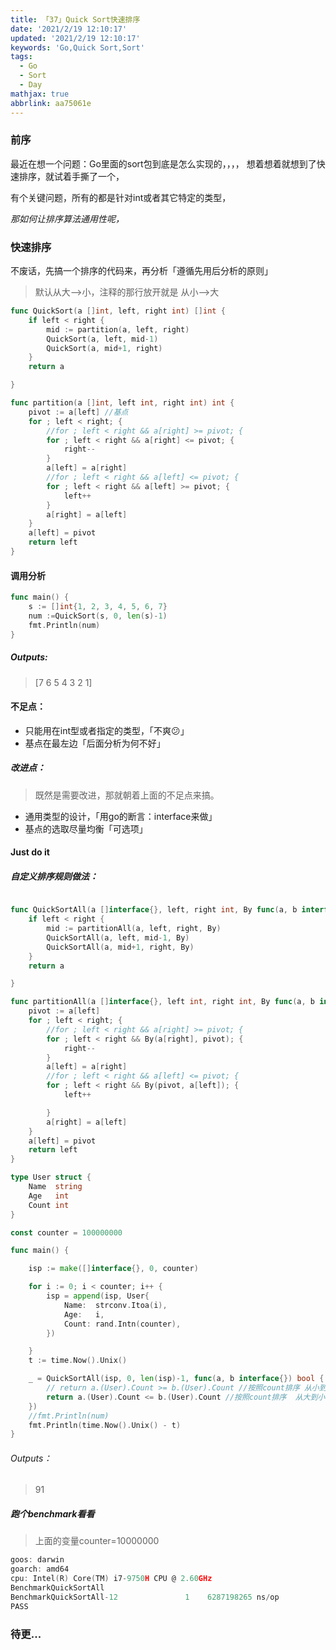 ```yaml
---
title: 「37」Quick Sort快速排序
date: '2021/2/19 12:10:17'
updated: '2021/2/19 12:10:17'
keywords: 'Go,Quick Sort,Sort'
tags:
  - Go
  - Sort
  - Day
mathjax: true
abbrlink: aa75061e
---
```

<!-- toc -->

### 前序
最近在想一个问题：Go里面的sort包到底是怎么实现的，，，，
想着想着就想到了快速排序，就试着手撕了一个，

有个关键问题，所有的都是针对int或者其它特定的类型，

*那如何让排序算法通用性呢，*

<!--more-->

### 快速排序

不废话，先搞一个排序的代码来，再分析「遵循先用后分析的原则」

>默认从大-->小，注释的那行放开就是 从小-->大

```go
func QuickSort(a []int, left, right int) []int {
	if left < right {
		mid := partition(a, left, right)
		QuickSort(a, left, mid-1)
		QuickSort(a, mid+1, right)
	}
	return a

}

func partition(a []int, left int, right int) int {
	pivot := a[left] //基点
	for ; left < right; {
		//for ; left < right && a[right] >= pivot; { 
		for ; left < right && a[right] <= pivot; {
			right--
		}
		a[left] = a[right]
		//for ; left < right && a[left] <= pivot; {
		for ; left < right && a[left] >= pivot; {
			left++
		}
		a[right] = a[left]
	}
	a[left] = pivot
	return left
}

```

#### 调用分析

```go
func main() {
	s := []int{1, 2, 3, 4, 5, 6, 7}
	num :=QuickSort(s, 0, len(s)-1)
	fmt.Println(num)
}
```

##### Outputs:

>[7 6 5 4 3 2 1]

#### 不足点：

* 只能用在int型或者指定的类型，「不爽😕」
* 基点在最左边「后面分析为何不好」

##### 改进点：

>既然是需要改进，那就朝着上面的不足点来搞。
* 通用类型的设计，「用go的断言：interface来做」
* 基点的选取尽量均衡「可选项」

#### Just do it


##### 自定义排序规则做法：

```go

func QuickSortAll(a []interface{}, left, right int, By func(a, b interface{}) bool) []interface{} {
	if left < right {
		mid := partitionAll(a, left, right, By)
		QuickSortAll(a, left, mid-1, By)
		QuickSortAll(a, mid+1, right, By)
	}
	return a

}

func partitionAll(a []interface{}, left int, right int, By func(a, b interface{}) bool) int {
	pivot := a[left]
	for ; left < right; {
		//for ; left < right && a[right] >= pivot; {
		for ; left < right && By(a[right], pivot); {
			right--
		}
		a[left] = a[right]
		//for ; left < right && a[left] <= pivot; {
		for ; left < right && By(pivot, a[left]); {
			left++

		}
		a[right] = a[left]
	}
	a[left] = pivot
	return left
}

type User struct {
	Name  string
	Age   int
	Count int
}

const counter = 100000000

func main() {

	isp := make([]interface{}, 0, counter)

	for i := 0; i < counter; i++ {
		isp = append(isp, User{
			Name:  strconv.Itoa(i),
			Age:   i,
			Count: rand.Intn(counter),
		})

	}
	t := time.Now().Unix()

	_ = QuickSortAll(isp, 0, len(isp)-1, func(a, b interface{}) bool {
		// return a.(User).Count >= b.(User).Count //按照count排序 从小到大
        return a.(User).Count <= b.(User).Count //按照count排序  从大到小
	})
	//fmt.Println(num)
	fmt.Println(time.Now().Unix() - t)
}
```

###### Outputs：

>91

##### 跑个benchmark看看

> 上面的变量counter=10000000
```go
goos: darwin
goarch: amd64
cpu: Intel(R) Core(TM) i7-9750H CPU @ 2.60GHz
BenchmarkQuickSortAll
BenchmarkQuickSortAll-12    	       1	6287198265 ns/op
PASS
```

### 待更...